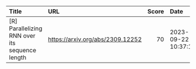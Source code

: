 | Title                                          | URL                              |   Score | Date                |
|:-----------------------------------------------|:---------------------------------|--------:|:--------------------|
| [R] Parallelizing RNN over its sequence length | https://arxiv.org/abs/2309.12252 |      70 | 2023-09-22 10:37:15 |
